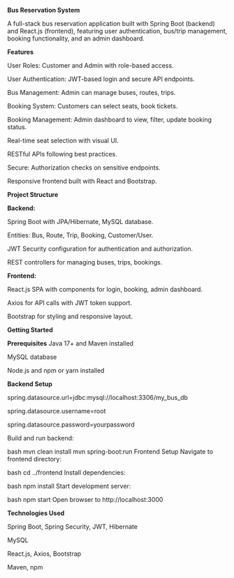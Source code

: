 **Bus Reservation System**


A full-stack bus reservation application built with Spring Boot (backend) and React.js (frontend), featuring user authentication, bus/trip management, booking functionality, and an admin dashboard.

**Features**

User Roles: Customer and Admin with role-based access.

User Authentication: JWT-based login and secure API endpoints.

Bus Management: Admin can manage buses, routes, trips.

Booking System: Customers can select seats, book tickets.

Booking Management: Admin dashboard to view, filter, update booking status.

Real-time seat selection with visual UI.

RESTful APIs following best practices.

Secure: Authorization checks on sensitive endpoints.

Responsive frontend built with React and Bootstrap.

**Project Structure**

**Backend:**

Spring Boot with JPA/Hibernate, MySQL database.

Entities: Bus, Route, Trip, Booking, Customer/User.

JWT Security configuration for authentication and authorization.

REST controllers for managing buses, trips, bookings.

**Frontend:**

React.js SPA with components for login, booking, admin dashboard.

Axios for API calls with JWT token support.

Bootstrap for styling and responsive layout.

**Getting Started**

**Prerequisites**
Java 17+ and Maven installed

MySQL database

Node.js and npm or yarn installed

**Backend Setup**

spring.datasource.url=jdbc:mysql://localhost:3306/my_bus_db

spring.datasource.username=root

spring.datasource.password=yourpassword

Build and run backend:

bash
mvn clean install
mvn spring-boot:run
Frontend Setup
Navigate to frontend directory:

bash
cd ../frontend
Install dependencies:

bash
npm install
Start development server:

bash
npm start
Open browser to http://localhost:3000

**Technologies Used**

Spring Boot, Spring Security, JWT, Hibernate

MySQL

React.js, Axios, Bootstrap

Maven, npm
